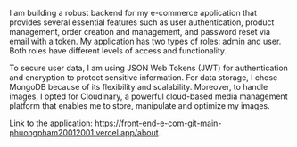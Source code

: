 I am building a robust backend for my e-commerce application that provides several essential features such as user authentication, product management, order creation and management, and password reset via email with a token. My application has two types of roles: admin and user. Both roles have different levels of access and functionality.

To secure user data, I am using JSON Web Tokens (JWT) for authentication and encryption to protect sensitive information. For data storage, I chose MongoDB because of its flexibility and scalability. Moreover, to handle images, I opted for Cloudinary, a powerful cloud-based media management platform that enables me to store, manipulate and optimize my images.

Link to the application: https://front-end-e-com-git-main-phuongpham20012001.vercel.app/about.
